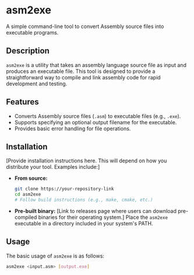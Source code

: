 # asm2exe

A simple command-line tool to convert Assembly source files into executable programs.

## Description

`asm2exe` is a utility that takes an assembly language source file as input and produces an executable file. This tool is designed to provide a straightforward way to compile and link assembly code for rapid development and testing.

## Features

* Converts Assembly source files (`.asm`) to executable files (e.g., `.exe`).
* Supports specifying an optional output filename for the executable.
* Provides basic error handling for file operations.

## Installation

[Provide installation instructions here. This will depend on how you distribute your tool. Examples include:]

* **From source:**
    ```bash
    git clone https://your-repository-link
    cd asm2exe
    # Follow build instructions (e.g., make, cmake, etc.)
    ```
* **Pre-built binary:**
    [Link to releases page where users can download pre-compiled binaries for their operating system.]
    Place the `asm2exe` executable in a directory included in your system's PATH.

## Usage

The basic usage of `asm2exe` is as follows:

```bash
asm2exe <input.asm> [output.exe]
